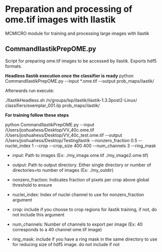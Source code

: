 # Preparation and processing of ome.tif images with Ilastik
MCMICRO module for training and processing large images with Ilastik

## CommandIlastikPrepOME.py
Script for preparing ome.tif images to be accessed by Ilastik. Exports hdf5 formats.

**Headless Ilastik execution once the classifier is ready**
python CommandIlastikPrepOME.py --input *.ome.tif --output prob_maps/ilastik/

Afterwards run execute:

./IlastikHeadless.sh /n/groups/lsp/ilastik/ilastik-1.3.3post2-Linux/ classifiers/exemplar_001.ilp prob_maps/ilastik/

**For training follow these steps**

python CommandIlastikPrepOME.py --input /Users/joshuahess/Desktop/VV_40c.ome.tif /Users/joshuahess/Desktop/VV_40c_test.ome.tif --output /Users/joshuahess/Desktop/TestingIlastik --nonzero_fraction 0.5 --nuclei_index 1 --crop --crop_size 400 400 --num_channels 3 --ring_mask

* input: Path to images (Ex: ./my_image.ome.tif ./my_image2.ome.tif)

* output: Path to output directory. Either single directory or number of directories=to number of images (Ex: ./my_outdir)

* nonzero_fraction: Indicates fraction of pixels per crop above global threshold to ensure

* nuclei_index: Index of nuclei channel to use for nonzero_fraction argument

* crop: include if you choose to crop regions for ilastik training, if not, do not include this argument

* num_channels: Number of channels to export per image (Ex: 40 corresponds to a 40 channel ome.tif image)

* ring_mask: include if you have a ring mask in the same directory to use for reducing size of hdf5 image. do not include if not

